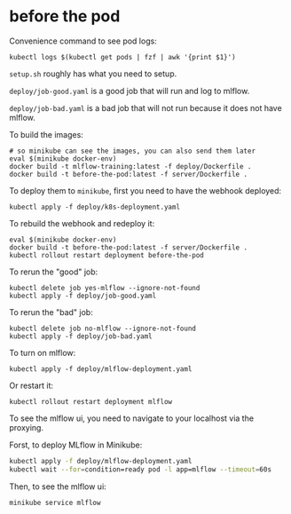 # before the pod

Convenience command to see pod logs:

```
kubectl logs $(kubectl get pods | fzf | awk '{print $1}')
```

`setup.sh` roughly has what you need to setup.

`deploy/job-good.yaml` is a good job that will run and log to mlflow.

`deploy/job-bad.yaml` is a bad job that will not run because it does not have mlflow.

To build the images:

```
# so minikube can see the images, you can also send them later
eval $(minikube docker-env)
docker build -t mlflow-training:latest -f deploy/Dockerfile .
docker build -t before-the-pod:latest -f server/Dockerfile .
```

To deploy them to `minikube`, first you need to have the webhook deployed:

```
kubectl apply -f deploy/k8s-deployment.yaml
```

To rebuild the webhook and redeploy it:

```
eval $(minikube docker-env)
docker build -t before-the-pod:latest -f server/Dockerfile .
kubectl rollout restart deployment before-the-pod
```

To rerun the "good" job:

```
kubectl delete job yes-mlflow --ignore-not-found
kubectl apply -f deploy/job-good.yaml
```

To rerun the "bad" job:

```
kubectl delete job no-mlflow --ignore-not-found
kubectl apply -f deploy/job-bad.yaml
```

To turn on mlflow:

```
kubectl apply -f deploy/mlflow-deployment.yaml
```

Or restart it:

```
kubectl rollout restart deployment mlflow
```

To see the mlflow ui, you need to navigate to your localhost via the proxying.

Forst, to deploy MLflow in Minikube:

```bash
kubectl apply -f deploy/mlflow-deployment.yaml
kubectl wait --for=condition=ready pod -l app=mlflow --timeout=60s
```

Then, to see the mlflow ui:

```bash
minikube service mlflow
```
